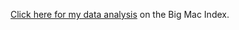 [Click here for my data analysis](https://nbviewer.org/github/alvcwy/big-mac-index/blob/0e6174aca5e36709a3850ad4d5dbbefae885b760/big_mac_index.ipynb) on the Big Mac Index.
